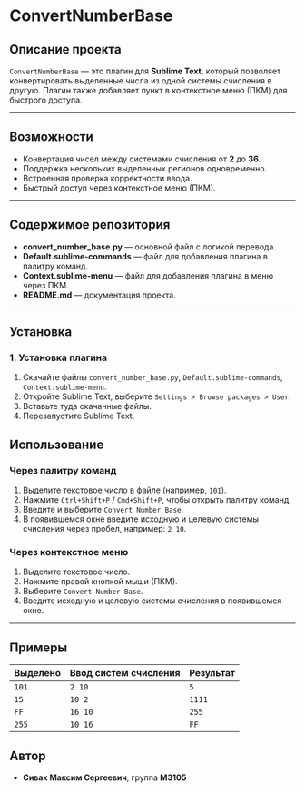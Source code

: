 # **ConvertNumberBase**

## **Описание проекта**
`ConvertNumberBase` — это плагин для **Sublime Text**, который позволяет конвертировать выделенные числа из одной системы счисления в другую. Плагин также добавляет пункт в контекстное меню (ПКМ) для быстрого доступа.

---

## **Возможности**
- Конвертация чисел между системами счисления от **2** до **36**.
- Поддержка нескольких выделенных регионов одновременно.
- Встроенная проверка корректности ввода.
- Быстрый доступ через контекстное меню (ПКМ).

---

## **Содержимое репозитория**
- **convert_number_base.py** — основной файл с логикой перевода.
- **Default.sublime-commands** — файл для добавления плагина в палитру команд.
- **Context.sublime-menu** — файл для добавления плагина в меню через ПКМ.
- **README.md** — документация проекта.

---

## **Установка**

### **1. Установка плагина**
1. Скачайте файлы `convert_number_base.py`, `Default.sublime-commands`, `Context.sublime-menu`.
2. Откройте Sublime Text, выберите `Settings > Browse packages > User`.
3. Вставьте туда скачанные файлы.
4. Перезапустите Sublime Text.

## **Использование**

### **Через палитру команд**
1. Выделите текстовое число в файле (например, `101`).
2. Нажмите `Ctrl+Shift+P` / `Cmd+Shift+P`, чтобы открыть палитру команд.
3. Введите и выберите `Convert Number Base`.
4. В появившемся окне введите исходную и целевую системы счисления через пробел, например: `2 10`.

### **Через контекстное меню**
1. Выделите текстовое число.
2. Нажмите правой кнопкой мыши (ПКМ).
3. Выберите `Convert Number Base`.
4. Введите исходную и целевую системы счисления в появившемся окне.

---

## **Примеры**

| Выделено  | Ввод систем счисления | Результат |
|-----------|------------------------|-----------|
| `101`     | `2 10`                | `5`       |
| `15`      | `10 2`                | `1111`    |
| `FF`      | `16 10`               | `255`     |
| `255`     | `10 16`               | `FF`      |



## **Автор**
- **Сивак Максим Сергеевич**, группа **М3105**



